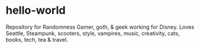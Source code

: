 # hello-world
Repository for Randomness
Gamer, goth, & geek working for Disney. Loves Seattle, Steampunk, scooters, style, vampires, music, creativity, cats, books, tech, tea & travel.
